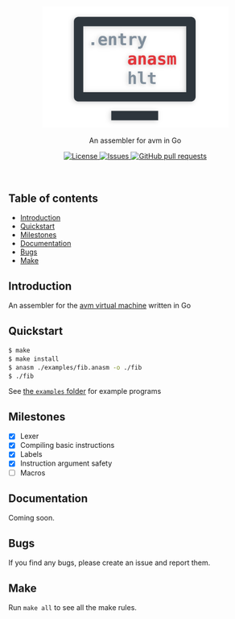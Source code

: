 <p align="center">
	<img width="370px" src="res/logo.png"/>
	<p align="center">An assembler for avm in Go</p>
</p>
<p align="center">
	<a href="./LICENSE">
		<img alt="License" src="https://img.shields.io/badge/license-GPL-blue?color=7aca00"/>
	</a>
	<a href="https://github.com/LordOfTrident/anasm/issues">
		<img alt="Issues" src="https://img.shields.io/github/issues/LordOfTrident/anasm?color=0088ff"/>
	</a>
	<a href="https://github.com/LordOfTrident/anasm/pulls">
		<img alt="GitHub pull requests" src="https://img.shields.io/github/issues-pr/LordOfTrident/anasm?color=0088ff"/>
	</a>
	<br><br><br>
</p>

## Table of contents
* [Introduction](#introduction)
* [Quickstart](#quickstart)
* [Milestones](#milestones)
* [Documentation](#documentation)
* [Bugs](#bugs)
* [Make](#make)

## Introduction
An assembler for the [avm virtual machine](https://github.com/LordOfTrident/avm) written in Go

## Quickstart
```sh
$ make
$ make install
$ anasm ./examples/fib.anasm -o ./fib
$ ./fib
```

See [the `examples` folder](./examples) for example programs

## Milestones
- [X] Lexer
- [X] Compiling basic instructions
- [X] Labels
- [X] Instruction argument safety
- [ ] Macros

## Documentation
Coming soon.

## Bugs
If you find any bugs, please create an issue and report them.

## Make
Run `make all` to see all the make rules.
